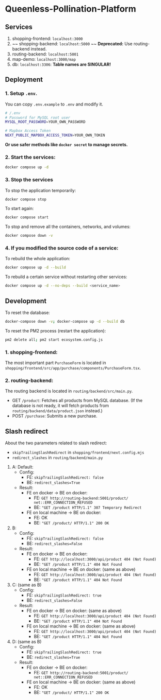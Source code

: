 # Queenless-Pollination-Platform

## Services

1. shopping-frontend: `localhost:3000`
2. ~~ shopping-backend: `localhost:5000` ~~ **Deprecated:** Use routing-backend instead.
3. routing-backend: `localhost:5001`
4. map-demo: `localhost:3000/map`
5. db: `localhost:3306`: **Table names are SINGULAR!**

## Deployment

### 1. Setup `.env`.

You can copy `.env.example` to `.env` and modify it.

```bash
# /.env
# Password for MySQL root user
MYSQL_ROOT_PASSWORD=YOUR_OWN_PASSWORD

# Mapbox Access Token
NEXT_PUBLIC_MAPBOX_ACCESS_TOKEN=YOUR_OWN_TOKEN
```

**Or use safer methods like `docker secret` to manage secrets.**

### 2. Start the services:

```bash
docker compose up -d
```

### 3. Stop the services

To stop the application temporarily:
```bash
docker compose stop
```

To start again:
```bash
docker compose start
```

To stop and remove all the containers, networks, and volumes:
```bash
docker compose down -v
```

### 4. If you modified the source code of a service:

To rebuild the whole application:
```bash
docker compose up -d --build
```

To rebuild a certain service without restarting other services:
```bash
docker compose up -d --no-deps --build <service_name>
```

## Development

To reset the database:

```bash
docker-compose down -v; docker-compose up -d --build db
```

To reset the PM2 process (restart the application):

```bash
pm2 delete all; pm2 start ecosystem.config.js
```

### 1. shopping-frontend:

The most important part `PurchaseForm` is located in `shopping/frontend/src/app/purchase/components/PurchaseForm.tsx`.

### 2. routing-backend: 

The routing backend is located in `routing/backend/src/main.py`.

- GET `/product`: Fetches all products from MySQL database. (If the database is not ready, it will fetch products from `routing/backend/data/product.json` instead.)
- POST `/purchase`: Submits a new purchase.

## Slash redirect

About the two parameters related to slash redirect:
- `skipTrailingSlashRedirect` in `shopping/frontend/next.config.mjs`
- `redirect_slashes` in `routing/backend/main.py`

1. A: Default:
    - Config:
        - FE: `skipTrailingSlashRedirect: false`
        - BE: `redirect_slashes=True`
    - Result:
        - FE on docker -> BE on docker: 
            - FE: `GET http://routing-backend:5001/product/ net::ERR_CONNECTION_REFUSED`
            - BE: `"GET /product HTTP/1.1" 307 Temporary Redirect`
        - FE on local machine -> BE on docker: 
            - FE: OK
            - BE: `"GET /product/ HTTP/1.1" 200 OK`
2. B: 
    - Config:
        - FE: `skipTrailingSlashRedirect: false`
        - BE: `redirect_slashes=False`
    - Result:
        - FE on docker -> BE on docker: 
            - FE: `GET http://localhost:3000/api/product 404 (Not Found)`
            - BE: `"GET /product HTTP/1.1" 404 Not Found`
        - FE on local machine -> BE on docker: (same as above)
            - FE: `GET http://localhost:3000/api/product 404 (Not Found)`
            - BE: `"GET /product HTTP/1.1" 404 Not Found`
3. C: (same as B)
    - Config:
        - FE: `skipTrailingSlashRedirect: true`
        - BE: `redirect_slashes=False`
    - Result: 
        - FE on docker -> BE on docker: (same as above)
            - FE: `GET http://localhost:3000/api/product 404 (Not Found)`
            - BE: `"GET /product HTTP/1.1" 404 Not Found`
        - FE on local machine -> BE on docker: (same as above)
            - FE: `GET http://localhost:3000/api/product 404 (Not Found)`
            - BE: `"GET /product HTTP/1.1" 404 Not Found`
4. D: (same as B)
    - Config:
        - FE: `skipTrailingSlashRedirect: true`
        - BE: `redirect_slashes=True`
    - Result:
        - FE on docker -> BE on docker: 
            - FE: `GET http://routing-backend:5001/product/ net::ERR_CONNECTION_REFUSED`
        - FE on local machine -> BE on docker: (same as above)
            - FE: OK
            - BE: `"GET /product/ HTTP/1.1" 200 OK`
